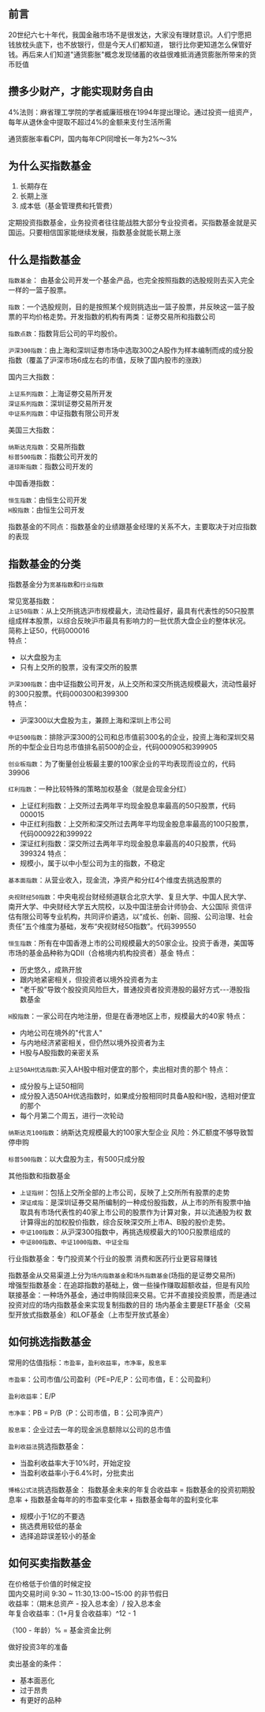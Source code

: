 ## 前言
20世纪六七十年代，我国金融市场不是很发达，大家没有理财意识。人们宁愿把钱放枕头底下，也不放银行，但是今天人们都知道，
银行比你更知道怎么保管好钱。再后来人们知道"通货膨胀"概念发现储蓄的收益很难抵消通货膨胀所带来的货币贬值

## 攒多少财产，才能实现财务自由
4%法则：麻省理工学院的学者威廉班根在1994年提出理论。通过投资一组资产，每年从退休金中提取不超过4%的金额来支付生活所需

通货膨胀率看CPI，国内每年CPI同增长一年为2%～3%

## 为什么买指数基金
1. 长期存在
2. 长期上涨
3. 成本低（基金管理费和托管费）

定期投资指数基金，业务投资者往往能战胜大部分专业投资者。买指数基金就是买国运。只要相信国家能继续发展，指数基金就能长期上涨

## 什么是指数基金
`指数基金`： 由基金公司开发一个基金产品，也完全按照指数的选股规则去买入完全一样的一篮子股票。

`指数`：一个选股规则，目的是按照某个规则挑选出一篮子股票，并反映这一篮子股票的平均价格走势。开发指数的机构有两类：证劵交易所和指数公司

`指数点数`：指数背后公司的平均股价。

`沪深300指数`：由上海和深圳证劵市场中选取300之A股作为样本编制而成的成分股指数（覆盖了沪深市场6成左右的市值，反映了国内股市的涨跌）

国内三大指数：
   
`上证系列指数`：上海证劵交易所开发   
`深证系列指数`：深圳证劵交易所开发  
`中证系列指数`：中证指数有限公司开发

美国三大指数：

`纳斯达克指数`：交易所指数  
`标普500指数`：指数公司开发的  
`道琼斯指数`：指数公司开发的

中国香港指数：

`恒生指数`：由恒生公司开发  
`H股指数`：由恒生公司开发

指数基金的不同点：指数基金的业绩跟基金经理的关系不大，主要取决于对应指数的表现

## 指数基金的分类
指数基金分为`宽基指数`和`行业指数`

常见宽基指数：  
`上证50指数`：从上交所挑选沪市规模最大，流动性最好，最具有代表性的50只股票组成样本股票，以综合反映沪市最具有影响力的一批优质大盘企业的整体状况。
简称上证50，代码000016  
  特点：
  - 以大盘股为主
  - 只有上交所的股票，没有深交所的股票
  
`沪深300指数`：由中证指数公司开发，从上交所和深交所挑选规模最大，流动性最好的300只股票。代码000300和399300  
特点：
  - 沪深300以大盘股为主，兼顾上海和深圳上市公司
  
`中证500指数`：排除沪深300的公司和总市值前300名的企业，投资上海和深圳交易所的中型企业日均总市值排名前500的企业，代码000905和399905

`创业板指数`：为了衡量创业板最主要的100家企业的平均表现而设立的，代码39906

`红利指数`：一种比较特殊的策略加权基金（就是会现金分红）
  - 上证红利指数：上交所过去两年平均现金股息率最高的50只股票，代码000015
  - 中正红利指数：上交所和深交所过去两年平均现金股息率最高的100只股票，代码000922和399922
  - 深证红利指数：深交所过去两年平均现金股息率最高的40只股票，代码399324
特点：
  - 规模小，属于以中小型公司为主的指数，不稳定 
  
`基本面指数`：从营业收入，现金流，净资产和分红4个维度去挑选股票的

`央视财经50指数`：中央电视台财经频道联合北京大学、复旦大学、中国人民大学、南开大学、中央财经大学五大院校，以及中国注册会计师协会、大公国际
资信评估有限公司等专业机构，共同评价遴选，以“成长、创新、回报、公司治理、社会责任”五个维度为基础，发布“央视财经50指数”。代码399550

`恒生指数`：所有在中国香港上市的公司规模最大的50家企业。投资于香港，美国等市场的基金品种称为QDII（合格境内机构投资者）基金
特点：
  - 历史悠久，成熟开放
  - 跟内地紧密相关，但投资者以境外投资者为主
  - "老千股"导致个股投资风险巨大，普通投资者投资港股的最好方式---港股指数基金
  
`H股指数`：一家公司在内地注册，但是在香港地区上市，规模最大的40家
特点：
  - 内地公司在境外的"代言人"
  - 与内地经济紧密相关，但仍然以境外投资者为主
  - H股与A股指数的亲密关系
  
`上证50AH优选指数`:买入AH股中相对便宜的那个，卖出相对贵的那个
特点：
  - 成分股与上证50相同
  - 成分股入选50AH优选指数时，如果成分股相同时具备A股和H股，选相对便宜的那个
  - 每个月第二个周五，进行一次轮动
  
`纳斯达克100指数`：纳斯达克规模最大的100家大型企业
风险：外汇额度不够导致暂停申购

`标普500指数`：以大盘股为主，有500只成分股

其他指数和指数基金
  - `上证指树`：包括上交所全部的上市公司，反映了上交所所有股票的走势
  - `深证成指`：是深圳证券交易所编制的一种成份股指数，从上市的所有股票中抽取具有市场代表性的40家上市公司的股票作为计算对象，并以流通股为权
  数计算得出的加权股价指数，综合反映深交所上市A、B股的股价走势。
  - `中证100指数`：从沪深300指数中，再挑选规模最大的100只股票组成的
  - `中证800指数`、`中证1000指数`、`中证全指`
 
行业指数基金：专门投资某个行业的股票
消费和医药行业更容易赚钱
  
指数基金从交易渠道上分为`场内指数基金`和`场外指数基金`(场指的是证劵交易所)  
增强型指数基金：在追踪指数的基础上，做一些操作赚取超额收益，但是有风险  
联接基金：一种场外基金，通过申购赎回来交易。它并不直接投资股票，而是通过投资对应的场内指数基金来实现复制指数的目的
场内基金主要是ETF基金（交易型开放式指数基金）和LOF基金（上市型开放式基金）


## 如何挑选指数基金
常用的估值指标：`市盈率`，`盈利收益率`，`市净率`，`股息率`

`市盈率`：公司市值/公司盈利（PE=P/E,P：公司市值，E：公司盈利）

`盈利收益率`：E/P

`市净率`：PB = P/B（P：公司市值，B：公司净资产）

`股息率`：企业过去一年的现金派息额除以公司的总市值

`盈利收益法`挑选指数基金：
- 当盈利收益率大于10%时，开始定投
- 当盈利收益率小于6.4%时，分批卖出

`博格公式法`挑选指数基金：
指数基金未来的年复合收益率 = 指数基金的投资初期股息率 + 指数基金每年的的市盈率变化率 + 指数基金每年的盈利变化率

- 规模小于1亿的不要选
- 挑选费用较低的基金
- 选择追踪误差较小的基金

## 如何买卖指数基金
在价格低于价值的时候定投  
国内交易时间 9:30 ~ 11:30,13:00~15:00 的非节假日  
收益率：（期末总资产 - 投入总本金）/ 投入总本金  
年复合收益率：（1+月复合收益率）^12 - 1

（100 - 年龄）% = 基金资金比例

做好投资3年的准备

卖出基金的条件：
- 基本面恶化
- 过于昂贵
- 有更好的品种
